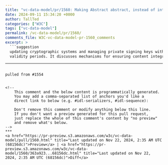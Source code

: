 ```yaml
---
title: "vc-data-model/pr/1560: Making Abstract abstract, instead of introduction"
date: 2024-09-11 15:34:20 +0000
author: TallTed
categories: ["W3C"]
tags: ["vc-data-model"]
permalink: /vc-data-model/pr/1560/
comments_file: W3C-vc-data-model-pr-1560_comments
excerpt: >
  ```suggestion  updating cryptographic systems and managing private signing keys with limited  validity periods. It discusses mechanisms for ensuring content integrity of  ```
---
```

pulled from #1554


<!--
    This comment and the below content is programmatically generated.
    You may add a comma-separated list of anchors you'd like a
    direct link to below (e.g. #idl-serializers, #idl-sequence):

    Don't remove this comment or modify anything below this line.
    If you don't want a preview generated for this pull request,
    just replace the whole of this comment's content by "no preview"
    and remove what's below.
-->
***
<a href="https://pr-preview.s3.amazonaws.com/w3c/vc-data-model/pull/1560.html" title="Last updated on Nov 22, 2024, 2:35 AM UTC (68156dc)">Preview</a> | <a href="https://pr-preview.s3.amazonaws.com/w3c/vc-data-model/1560/363a923...68156dc.html" title="Last updated on Nov 22, 2024, 2:35 AM UTC (68156dc)">Diff</a>